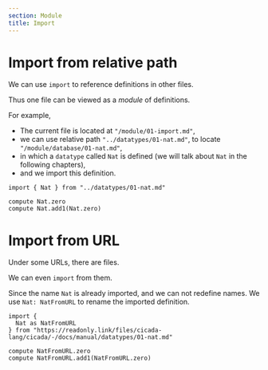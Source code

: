 ```yaml
---
section: Module
title: Import
---
```


# Import from relative path

We can use `import` to reference definitions in other files.

Thus one file can be viewed as a _module_ of definitions.

For example,

- The current file is located at `"/module/01-import.md"`,
- we can use relative path `"../datatypes/01-nat.md"`,
  to locate `"/module/database/01-nat.md"`,
- in which a `datatype` called `Nat` is defined
  (we will talk about `Nat` in the following chapters),
- and we import this definition.

```cicada
import { Nat } from "../datatypes/01-nat.md"

compute Nat.zero
compute Nat.add1(Nat.zero)
```

# Import from URL

Under some URLs, there are files.

We can even `import` from them.

Since the name `Nat` is already imported, and we can not redefine names.
We use `Nat: NatFromURL` to rename the imported definition.

```cicada
import {
  Nat as NatFromURL
} from "https://readonly.link/files/cicada-lang/cicada/-/docs/manual/datatypes/01-nat.md"

compute NatFromURL.zero
compute NatFromURL.add1(NatFromURL.zero)
```
